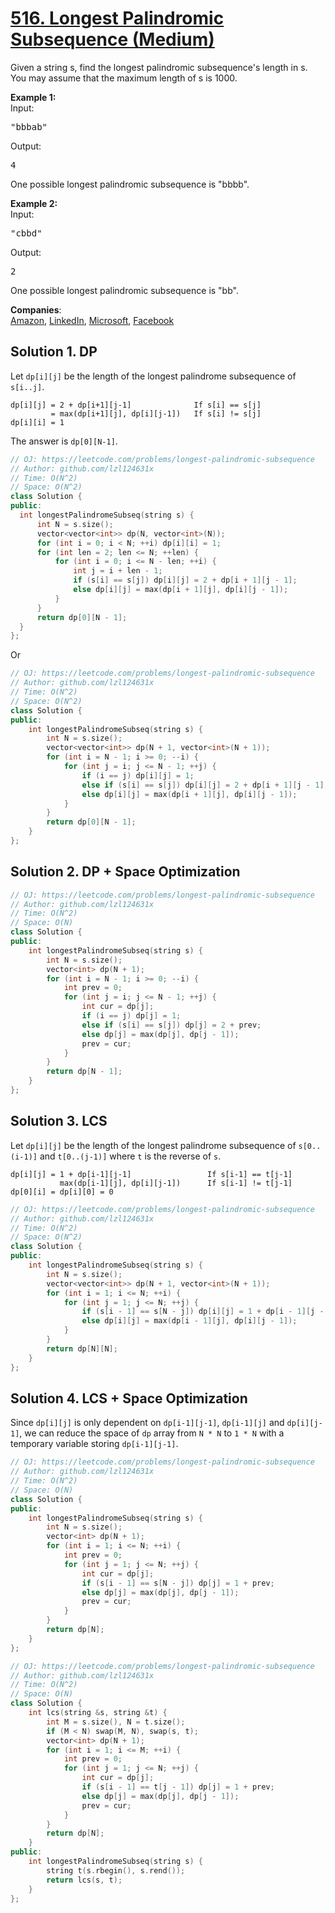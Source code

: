 # [516. Longest Palindromic Subsequence (Medium)](https://leetcode.com/problems/longest-palindromic-subsequence/)

<p>
Given a string s, find the longest palindromic subsequence's length in s. You may assume that the maximum length of s is 1000.
</p>

<p><b>Example 1:</b><br>
Input: 
</p><pre>"bbbab"
</pre>
Output: 
<pre>4
</pre>
One possible longest palindromic subsequence is "bbbb".
<p></p>

<p><b>Example 2:</b><br>
Input:
</p><pre>"cbbd"
</pre>
Output:
<pre>2
</pre>
One possible longest palindromic subsequence is "bb".
<p></p>

**Companies**:  
[Amazon](https://leetcode.com/company/amazon), [LinkedIn](https://leetcode.com/company/linkedin), [Microsoft](https://leetcode.com/company/microsoft), [Facebook](https://leetcode.com/company/facebook)

## Solution 1. DP

Let `dp[i][j]` be the length of the longest palindrome subsequence of `s[i..j]`.

```
dp[i][j] = 2 + dp[i+1][j-1]              If s[i] == s[j]
         = max(dp[i+1][j], dp[i][j-1])   If s[i] != s[j]
dp[i][i] = 1
```

The answer is `dp[0][N-1]`.

```cpp
// OJ: https://leetcode.com/problems/longest-palindromic-subsequence
// Author: github.com/lzl124631x
// Time: O(N^2)
// Space: O(N^2)
class Solution {
public:
  int longestPalindromeSubseq(string s) {
      int N = s.size();
      vector<vector<int>> dp(N, vector<int>(N));
      for (int i = 0; i < N; ++i) dp[i][i] = 1;
      for (int len = 2; len <= N; ++len) {
          for (int i = 0; i <= N - len; ++i) {
              int j = i + len - 1;
              if (s[i] == s[j]) dp[i][j] = 2 + dp[i + 1][j - 1];
              else dp[i][j] = max(dp[i + 1][j], dp[i][j - 1]);
          }
      }
      return dp[0][N - 1];
  }
};
```

Or

```cpp
// OJ: https://leetcode.com/problems/longest-palindromic-subsequence
// Author: github.com/lzl124631x
// Time: O(N^2)
// Space: O(N^2)
class Solution {
public:
    int longestPalindromeSubseq(string s) {
        int N = s.size();
        vector<vector<int>> dp(N + 1, vector<int>(N + 1));
        for (int i = N - 1; i >= 0; --i) {
            for (int j = i; j <= N - 1; ++j) {
                if (i == j) dp[i][j] = 1;
                else if (s[i] == s[j]) dp[i][j] = 2 + dp[i + 1][j - 1];
                else dp[i][j] = max(dp[i + 1][j], dp[i][j - 1]);
            }
        }
        return dp[0][N - 1];
    }
};
```

## Solution 2. DP + Space Optimization

```cpp
// OJ: https://leetcode.com/problems/longest-palindromic-subsequence
// Author: github.com/lzl124631x
// Time: O(N^2)
// Space: O(N)
class Solution {
public:
    int longestPalindromeSubseq(string s) {
        int N = s.size();
        vector<int> dp(N + 1);
        for (int i = N - 1; i >= 0; --i) {
            int prev = 0;
            for (int j = i; j <= N - 1; ++j) {
                int cur = dp[j];
                if (i == j) dp[j] = 1;
                else if (s[i] == s[j]) dp[j] = 2 + prev;
                else dp[j] = max(dp[j], dp[j - 1]);
                prev = cur;
            }
        }
        return dp[N - 1];
    }
};
```

## Solution 3. LCS

Let `dp[i][j]` be the length of the longest palindrome subsequence of `s[0..(i-1)]` and `t[0..(j-1)]` where `t` is the reverse of `s`.

```
dp[i][j] = 1 + dp[i-1][j-1]                 If s[i-1] == t[j-1]
           max(dp[i-1][j], dp[i][j-1])      If s[i-1] != t[j-1]
dp[0][i] = dp[i][0] = 0
```

```cpp
// OJ: https://leetcode.com/problems/longest-palindromic-subsequence
// Author: github.com/lzl124631x
// Time: O(N^2)
// Space: O(N^2)
class Solution {
public:
    int longestPalindromeSubseq(string s) {
        int N = s.size();
        vector<vector<int>> dp(N + 1, vector<int>(N + 1));
        for (int i = 1; i <= N; ++i) {
            for (int j = 1; j <= N; ++j) {
                if (s[i - 1] == s[N - j]) dp[i][j] = 1 + dp[i - 1][j - 1];
                else dp[i][j] = max(dp[i - 1][j], dp[i][j - 1]);
            }
        }
        return dp[N][N];
    }
};
```

## Solution 4. LCS + Space Optimization

Since `dp[i][j]` is only dependent on `dp[i-1][j-1]`, `dp[i-1][j]` and `dp[i][j-1]`, we can reduce the space of `dp` array from `N * N` to `1 * N` with a temporary variable storing `dp[i-1][j-1]`.

```cpp
// OJ: https://leetcode.com/problems/longest-palindromic-subsequence
// Author: github.com/lzl124631x
// Time: O(N^2)
// Space: O(N)
class Solution {
public:
    int longestPalindromeSubseq(string s) {
        int N = s.size();
        vector<int> dp(N + 1);
        for (int i = 1; i <= N; ++i) {
            int prev = 0;
            for (int j = 1; j <= N; ++j) {
                int cur = dp[j];
                if (s[i - 1] == s[N - j]) dp[j] = 1 + prev;
                else dp[j] = max(dp[j], dp[j - 1]);
                prev = cur;
            }
        }
        return dp[N];
    }
};
```

```cpp
// OJ: https://leetcode.com/problems/longest-palindromic-subsequence
// Author: github.com/lzl124631x
// Time: O(N^2)
// Space: O(N)
class Solution {
    int lcs(string &s, string &t) {
        int M = s.size(), N = t.size();
        if (M < N) swap(M, N), swap(s, t);
        vector<int> dp(N + 1);
        for (int i = 1; i <= M; ++i) {
            int prev = 0;
            for (int j = 1; j <= N; ++j) {
                int cur = dp[j];
                if (s[i - 1] == t[j - 1]) dp[j] = 1 + prev;
                else dp[j] = max(dp[j], dp[j - 1]);
                prev = cur;
            }
        }
        return dp[N];
    }
public:
    int longestPalindromeSubseq(string s) {
        string t(s.rbegin(), s.rend());
        return lcs(s, t);
    }
};
```